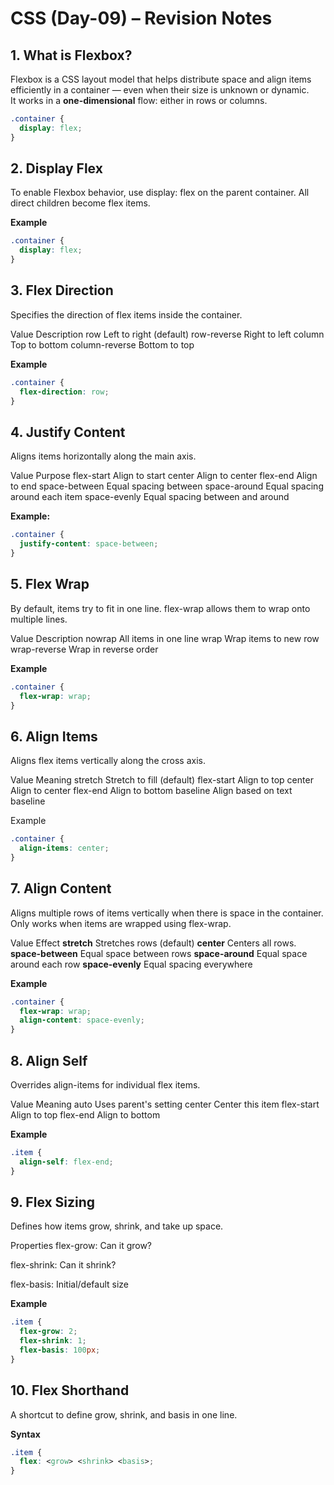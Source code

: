 # CSS (Day-09) – Revision Notes

## 1.  What is Flexbox?

Flexbox is a CSS layout model that helps distribute space and align items efficiently in a container — even when their size is unknown or dynamic.  
It works in a **one-dimensional** flow: either in rows or columns.

```css
.container {
  display: flex;
}
```

## 2. Display Flex
To enable Flexbox behavior, use display: flex on the parent container.
All direct children become flex items.

**Example**
```css
.container {
  display: flex;
}
```

## 3. Flex Direction
Specifies the direction of flex items inside the container.

Value	Description
row	Left to right (default)
row-reverse	Right to left
column	Top to bottom
column-reverse	Bottom to top

**Example**
```css
.container {
  flex-direction: row;
}
```
## 4. Justify Content
Aligns items horizontally along the main axis.

Value	Purpose
flex-start	Align to start
center	Align to center
flex-end	Align to end
space-between	Equal spacing between
space-around	Equal spacing around each item
space-evenly	Equal spacing between and around

**Example:**
```css
.container {
  justify-content: space-between;
}
```

## 5. Flex Wrap
By default, items try to fit in one line.
flex-wrap allows them to wrap onto multiple lines.

Value	Description
nowrap	All items in one line
wrap	Wrap items to new row
wrap-reverse	Wrap in reverse order

 **Example**
```css
.container {
  flex-wrap: wrap;
}
```

## 6. Align Items
Aligns flex items vertically along the cross axis.

Value	Meaning
stretch	Stretch to fill (default)
flex-start	Align to top
center	Align to center
flex-end	Align to bottom
baseline	Align based on text baseline

Example
```css
.container {
  align-items: center;
}
```
## 7. Align Content
Aligns multiple rows of items vertically when there is space in the container.
Only works when items are wrapped using flex-wrap.

Value	Effect
**stretch**	Stretches rows (default)
**center**	Centers all rows.
**space-between**	Equal space between rows
**space-around**	Equal space around each row
**space-evenly**	Equal spacing everywhere

**Example**
```css
.container {
  flex-wrap: wrap;
  align-content: space-evenly;
}
```

## 8. Align Self
Overrides align-items for individual flex items.

Value	Meaning
auto	Uses parent's setting
center	Center this item
flex-start	Align to top
flex-end	Align to bottom

**Example**
```css
.item {
  align-self: flex-end;
}
```

## 9. Flex Sizing
Defines how items grow, shrink, and take up space.

Properties
flex-grow: Can it grow?

flex-shrink: Can it shrink?

flex-basis: Initial/default size

 **Example**
```css
.item {
  flex-grow: 2;
  flex-shrink: 1;
  flex-basis: 100px;
}
```

## 10. Flex Shorthand
A shortcut to define grow, shrink, and basis in one line.

**Syntax**
```css
.item {
  flex: <grow> <shrink> <basis>;
}
```
